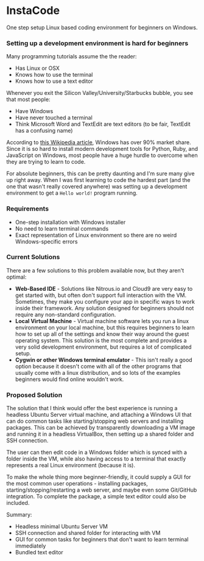 InstaCode
===============

One step setup Linux based coding environment for beginners on Windows.

### Setting up a development environment is hard for beginners

Many programming tutorials assume the the reader:

- Has Linux or OSX
- Knows how to use the terminal
- Knows how to use a text editor

Whenever you exit the Silicon Valley/University/Starbucks bubble, you see that most people:

- Have Windows
- Have never touched a terminal
- Think Microsoft Word and TextEdit are text editors (to be fair, TextEdit has a confusing name)

According to [this Wikipedia article](http://en.wikipedia.org/wiki/Usage_share_of_operating_systems), Windows has over 90% market share. Since it is so hard to install modern development tools for Python, Ruby, and JavaScript on Windows, most people have a huge hurdle to overcome when they are trying to learn to code.

For absolute beginners, this can be pretty daunting and I'm sure many give up right away.  When I was first learning to code the hardest part (and the one that wasn't really covered anywhere) was setting up a development environment to get a `Hello world!` program running.

### Requirements

- One-step installation with Windows installer
- No need to learn terminal commands
- Exact representation of Linux environment so there are no weird Windows-specific errors

### Current Solutions

There are a few solutions to this problem available now, but they aren't optimal:

- **Web-Based IDE** - Solutions like Nitrous.io and Cloud9 are very easy to get started with, but often don't support full interaction with the VM.  Sometimes, they make you configure your app in specific ways to work inside their framework. Any solution designed for beginners should not require any non-standard configuration.
- **Local Virtual Machine** - Virtual machine software lets you run a linux environment on your local machine, but this requires beginners to learn how to set up all of the settings and know their way around the guest operating system. This solution is the most complete and provides a very solid development environment, but requires a lot of complicated setup.
- **Cygwin or other Windows terminal emulator** - This isn't really a good option because it doesn't come with all of the other programs that usually come with a linux distribution, and so lots of the examples beginners would find online wouldn't work.

### Proposed Solution

The solution that I think would offer the best experience is running a headless Ubuntu Server virtual machine, and attaching a Windows UI that can do common tasks like starting/stopping web servers and installing packages. This can be achieved by transparently downloading a VM image and running it in a headless VirtualBox, then setting up a shared folder and SSH connection.

The user can then edit code in a Windows folder which is synced with a folder inside the VM, while also having access to a terminal that exactly represents a real Linux environment (because it is).

To make the whole thing more beginner-friendly, it could supply a GUI for the most common user operations - installing packages, starting/stopping/restarting a web server, and maybe even some Git/GitHub integration. To complete the package, a simple text editor could also be included.

Summary:

- Headless minimal Ubuntu Server VM
- SSH connection and shared folder for interacting with VM
- GUI for common tasks for beginners that don't want to learn terminal immediately
- Bundled text editor